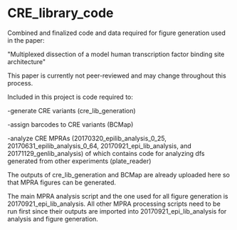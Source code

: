 # CRE_library_code
Combined and finalized code and data required for figure generation used in the paper:

"Multiplexed dissection of a model human transcription factor binding site architecture"

This paper is currently not peer-reviewed and may change throughout this process.

Included in this project is code required to:

-generate CRE variants (cre_lib_generation)

-assign barcodes to CRE variants (BCMap)

-analyze CRE MPRAs (20170320_epilib_analysis_0_25, 20170631_epilib_analysis_0_64, 20170921_epi_lib_analysis, and 20171129_genlib_analysis) of which contains code for analyzing dfs generated from other experiments (plate_reader)

The outputs of cre_lib_generation and BCMap are already uploaded here so that MPRA figures can be generated.

The main MPRA analysis script and the one used for all figure generation is 20170921_epi_lib_analysis. All other MPRA processing scripts need to be run first since their outputs are imported into 20170921_epi_lib_analysis for analysis and figure generation.

